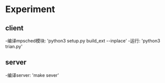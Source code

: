 # Experiment

## client
-编译mpsched模块: 'python3 setup.py build_ext --inplace'
-运行: 'python3 trian.py'

## server
-编译server: 'make sever'
